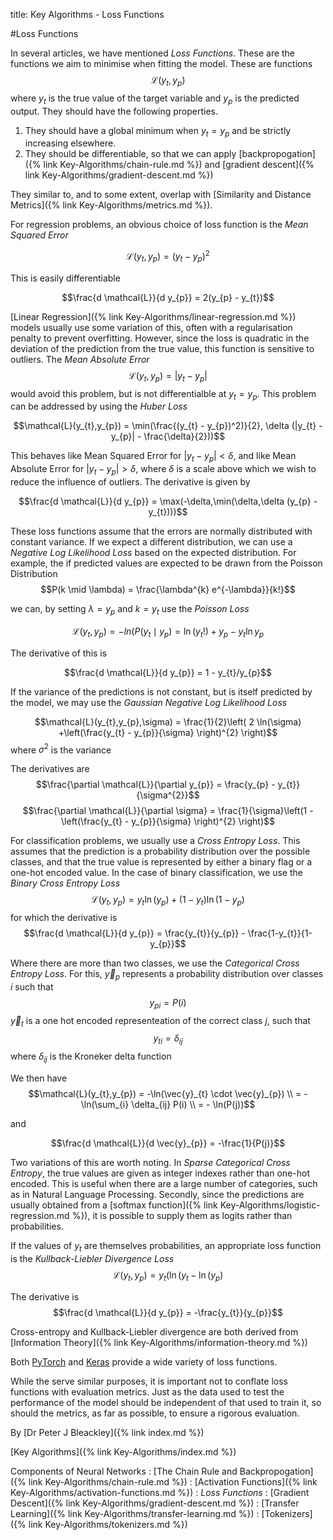 title: Key Algorithms - Loss Functions

#Loss Functions

In several articles, we have mentioned *Loss Functions*. These are the functions we aim to minimise when fitting the model. These are functions $$\mathcal{L}(y_{t},y_{p})$$ where $y_{t}$ is the true value of the target variable and $y_{p}$ is the predicted output. They should have the following properties.

1. They should have a global minimum when $y_{t} = y_{p}$ and be strictly increasing elsewhere.
2. They should be differentiable, so that we can apply [backpropogation]({% link Key-Algorithms/chain-rule.md %}) and [gradient descent]({% link Key-Algorithms/gradient-descent.md %})

They similar to, and to some extent, overlap with [Similarity and Distance Metrics]({% link Key-Algorithms/metrics.md %}).

For regression problems, an obvious choice of loss function is the *Mean Squared Error*

$$\mathcal{L}(y_{t},y_{p}) = (y_{t} - y_{p})^{2}$$

This is easily differentiable

$$\frac{d \mathcal{L}}{d y_{p}} = 2(y_{p} - y_{t})$$

[Linear Regression]({% link Key-Algorithms/linear-regression.md %}) models usually use some variation of this, often with a regularisation penalty to prevent overfitting. However, since the loss is quadratic in the deviation of the prediction from the true value, this function is sensitive to outliers. The *Mean Absolute Error*
$$\mathcal{L}(y_{t},y_{p}) = |y_{t} - y_{p}|$$ would avoid this problem, but is not differentialble at $y_{t} = y_{p}$. This problem can be addressed by using the *Huber Loss*

$$\mathcal{L}(y_{t},y_{p}) = \min(\frac{(y_{t} - y_{p})^2)}{2}, \delta (|y_{t} - y_{p}| - \frac{\delta}{2}))$$

This behaves like Mean Squared Error for $|y_{t} - y_{p}| < \delta$, and like Mean Absolute Error for $|y_{t} - y_{p}| > \delta$, where $\delta$ is a scale above which we wish to reduce the influence of outliers. The derivative is given by

$$\frac{d \mathcal{L}}{d y_{p}} = \max(-\delta,\min(\delta,\delta (y_{p} - y_{t})))$$

These loss functions assume that the errors are normally distributed with constant variance. If we expect a different distribution, we can use a *Negative Log Likelihood Loss* based on the expected distribution. For example, the if predicted values are expected to be drawn from the Poisson Distribution
$$P(k \mid \lambda) = \frac{\lambda^{k} e^{-\lambda}}{k!}$$

we can, by setting $\lambda = y_{p}$ and $k = y_{t}$ use the *Poisson Loss*

$$\mathcal{L}(y_{t},y_{p}) = -ln(P(y_{t} \mid y_{p}) = \ln(y_{t}!) + y_{p} - y_{t} \ln y_{p}$$

The derivative of this is 

$$\frac{d \mathcal{L}}{d y_{p}} = 1 - y_{t}/y_{p}$$

If the variance of the predictions is not constant, but is itself predicted by the model, we may use the *Gaussian Negative Log Likelihood Loss*

$$\mathcal{L}(y_{t},y_{p},\sigma) = \frac{1}{2}\left( 2 \ln(\sigma) +\left(\frac{y_{t} - y_{p}}{\sigma} \right)^{2} \right)$$
where $\sigma^{2}$ is the variance

The derivatives are
$$\frac{\partial \mathcal{L}}{\partial y_{p}} = \frac{y_{p} - y_{t}}{\sigma^{2}}$$
$$\frac{\partial \mathcal{L}}{\partial \sigma} = \frac{1}{\sigma}\left(1 - \left(\frac{y_{t} - y_{p}}{\sigma} \right)^{2} \right)$$

For classification problems, we usually use a *Cross Entropy Loss*. This assumes that the prediction is a probability distribution over the possible classes, and that the true value is represented by either a binary flag or a one-hot encoded value. In the case of binary classification, we use the *Binary Cross Entropy Loss*
$$\mathcal{L}(y_{t},y_{p}) = y_{t} \ln(y_{p}) + (1 - y_{t}) \ln(1 - y_{p})$$
for which the derivative is
$$\frac{d \mathcal{L}}{d y_{p}} = \frac{y_{t}}{y_{p}} - \frac{1-y_{t}}{1-y_{p}}$$

Where there are more than two classes, we use the *Categorical Cross Entropy Loss*. For this, $\vec{y}_{p}$ represents a probability distribution over classes $i$ such that
$$y_{pi} = P(i)$$
$\vec{y}_{t}$ is a one hot encoded representeation of the correct class $j$, such that
$$y_{ti} = \delta_{ij}$$ where $\delta_{ij}$ is the Kroneker delta function

We then have
$$\mathcal{L}(y_{t},y_{p}) = -\ln(\vec{y}_{t} \cdot \vec{y}_{p}) \\
= -\ln(\sum_{i} \delta_{ij} P(i) \\
= - \ln(P(j))$$

and 

$$\frac{d \mathcal{L}}{d \vec{y}_{p}} = -\frac{1}{P(j)}$$

Two variations of this are worth noting. In *Sparse Categorical Cross Entropy*, the true values are given as integer indexes rather than one-hot encoded. This is useful when there are a large number of categories, such as in Natural Language Processing. Secondly, since the predictions are usually obtained from a [softmax function]({% link Key-Algorithms/logistic-regression.md %}), it is possible to supply them as logits rather than probabilities.

If the values of $y_{t}$ are themselves probabilities, an appropriate loss function is the *Kullback-Liebler Divergence Loss*
$$\mathcal{L}(y_{t},y_{p}) = y_{t}(\ln(y_{t} - \ln(y_{p})$$

The derivative is
$$\frac{d \mathcal{L}}{d y_{p}} = -\frac{y_{t}}{y_{p}}$$

Cross-entropy and Kullback-Liebler divergence are both derived from [Information Theory]({% link Key-Algorithms/information-theory.md %})

Both [PyTorch](https://pytorch.org/docs/stable/nn.html#loss-functions) and [Keras](https://keras.io/api/losses/) provide a wide variety of loss functions.

While the serve similar purposes, it is important not to conflate loss functions with evaluation metrics. Just as the data used to test the performance of the model should be independent of that used to train it, so should the metrics, as far as possible, to ensure a rigorous evaluation.

By [Dr Peter J Bleackley]({% link index.md %})
 
[Key Algorithms]({% link Key-Algorithms/index.md %})


Components of Neural Networks
: [The Chain Rule and Backpropogation]({% link Key-Algorithms/chain-rule.md %})
: [Activation Functions]({% link Key-Algorithms/activation-functions.md %})
: *Loss Functions*
: [Gradient Descent]({% link Key-Algorithms/gradient-descent.md %})
: [Transfer Learning]({% link Key-Algorithms/transfer-learning.md %})
: [Tokenizers]({% link Key-Algorithms/tokenizers.md %})
